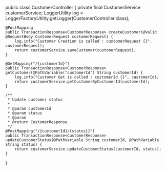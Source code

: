 public class CustomerController {
    private final CustomerService customerService;
    LoggerUtility log = LoggerFactoryUtility.getLogger(CustomerController.class);

    @PostMapping
    public TransactionResponse<CustomerResponse> createCustomer(@Valid @RequestBody CustomerRequest customerRequest) {
        log.info("Customer Creation is called : customerRequest {}", customerRequest);
        return customerService.saveCustomer(customerRequest);
    }

    @GetMapping("/{customerId}")
    public TransactionResponse<CustomerResponse> getCustomer(@PathVariable("customerId") String customerId) {
        log.info("Customer Get is called : customerId {}", customerId);
        return customerService.getCustomerByCustomerId(customerId);
    }

    /**
     * Update customer status
     *
     * @param customerId
     * @param status
     * @param
     * @return CustomerResponse
     */
    @PostMapping("/{customerId}/{status}}")
    public TransactionResponse<CustomerResponse> updateCustomerStatus(@PathVariable String customerId, @PathVariable String status) {
        return customerService.updateCustomerStatus(customerId, status);
    }

}

